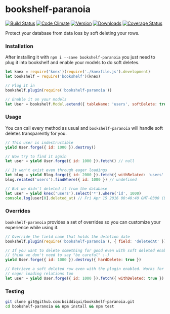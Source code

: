 # bookshelf-paranoia
[![Build Status](https://travis-ci.org/bsiddiqui/bookshelf-paranoia.svg?branch=master)](https://travis-ci.org/bsiddiqui/bookshelf-paranoia)
[![Code Climate](https://codeclimate.com/github/bsiddiqui/bookshelf-paranoia/badges/gpa.svg)](https://codeclimate.com/github/bsiddiqui/bookshelf-paranoia)
[![Version](https://badge.fury.io/js/bookshelf-paranoia.svg)](http://badge.fury.io/js/bookshelf-paranoia)
[![Downloads](http://img.shields.io/npm/dm/bookshelf-paranoia.svg)](https://www.npmjs.com/package/bookshelf-paranoia)
[![Coverage Status](https://coveralls.io/repos/github/bsiddiqui/bookshelf-paranoia/badge.svg)](https://coveralls.io/github/bsiddiqui/bookshelf-paranoia)

Protect your database from data loss by soft deleting your rows.

### Installation

After installing it with `npm i --save bookshelf-paranoia` you just need to
plug it into bookshelf and enable your models to do soft deletes.

```javascript
let knex = require('knex')(require('./knexfile.js').development)
let bookshelf = require('bookshelf')(knex)

// Plug it in
bookshelf.plugin(require('bookshelf-paranoia'))

// Enable it on your models
let User = bookshelf.Model.extend({ tableName: 'users', softDelete: true })
```

### Usage

You can call every method as usual and `bookshelf-paranoia` will handle soft
deletes transparently for you.

```javascript
// This user is indestructible
yield User.forge({ id: 1000 }).destroy()

// Now try to find it again
let user = yield User.forge({ id: 1000 }).fetch() // null

// It won't exist even through eager loadings
let blog = yield Blog.forge({ id: 2000 }).fetch({ withRelated: 'users' })
blog.related('users').findWhere({ id: 1000 }) // undefined

// But we didn't deleted it from the database
let user = yield knex('users').select('*').where('id', 1000)
console.log(user[0].deleted_at) // Fri Apr 15 2016 00:40:40 GMT-0300 (BRT)
```

### Overrides

`bookshelf-paranoia` provides a set of overrides so you can customize your
experience while using it.

```javascript
// Override the field name that holds the deletion date
bookshelf.plugin(require('bookshelf-paranoia'), { field: 'deletedAt' })

// If you want to delete something for good even with soft deleted enabled. I
// think we don't need to say "be careful" :-)
yield User.forge({ id: 1000 }).destroy({ hardDelete: true })

// Retrieve a soft deleted row even with the plugin enabled. Works for
// eager loading relations too
let user = yield User.forge({ id: 1000 }).fetch({ withDeleted: true })
```

### Testing

```bash
git clone git@github.com:bsiddiqui/bookshelf-paranoia.git
cd bookshelf-paranoia && npm install && npm test
```
